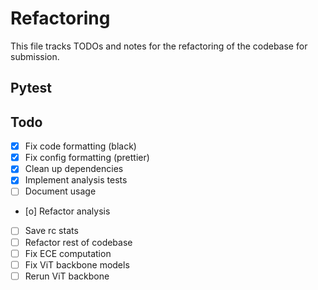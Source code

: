 # Refactoring

This file tracks TODOs and notes for the refactoring of the codebase for submission.

## Pytest

## Todo

- [x] Fix code formatting (black)
- [x] Fix config formatting (prettier)
- [x] Clean up dependencies
- [x] Implement analysis tests
- [ ] Document usage
- [o] Refactor analysis
- [ ] Save rc stats
- [ ] Refactor rest of codebase
- [ ] Fix ECE computation
- [ ] Fix ViT backbone models
- [ ] Rerun ViT backbone
